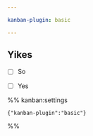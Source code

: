 ```yaml
---

kanban-plugin: basic

---
```


## Yikes

- [ ] So
- [ ] Yes




%% kanban:settings
```
{"kanban-plugin":"basic"}
```
%%